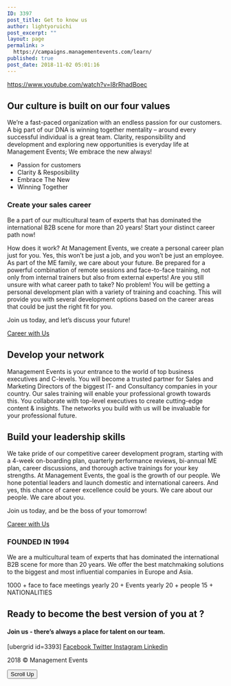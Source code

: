 ```yaml
---
ID: 3397
post_title: Get to know us
author: lightyoruichi
post_excerpt: ""
layout: page
permalink: >
  https://campaigns.managementevents.com/learn/
published: true
post_date: 2018-11-02 05:01:16
---
```

https://www.youtube.com/watch?v=I8rRhadBoec
<h2>Our culture is built on our four values</h2>
We’re a fast-paced organization with an endless passion for our customers. A big part of our DNA is winning together mentality – around every successful individual is a great team. Clarity, responsibility and development and exploring new opportunities is everyday life at Management Events; We embrace the new always!
<ul>
 	<li>
										Passion for customers</li>
 	<li>
										Clarity &amp; Resposibility</li>
 	<li>
										Embrace The New</li>
 	<li>
										Winning Together</li>
</ul>
<h3>Create your sales career</h3>
Be a part of our multicultural team of experts that has dominated the international B2B scene for more than 20 years! Start your distinct career path now!

How does it work? At Management Events, we create a personal career plan just for you. Yes, this won’t be just a job, and you won’t be just an employee. As part of the ME family, we care about your future. Be prepared for a powerful combination of remote sessions and face-to-face training, not only from internal trainers but also from external experts!
Are you still unsure with what career path to take? No problem! You will be getting a personal development plan with a variety of training and coaching. This will provide you with several development options based on the career areas that could be just the right fit for you.

Join us today, and let’s discuss your future!

<a href="#joinus" role="button">
Career with Us
</a>
<h2>Develop your network</h2>
Management Events is your entrance to the world of top business executives and C-levels. You will become a trusted partner for Sales and Marketing Directors of the biggest IT- and Consultancy companies in your country. Our sales training will enable your professional growth towards this. You collaborate with top-level executives to create cutting-edge content &amp; insights. The networks you build with us will be invaluable for your professional future.
<h2>Build your leadership skills</h2>
We take pride of our competitive career development program, starting with a 4-week on-boarding plan, quarterly performance reviews, bi-annual ME plan, career discussions, and thorough active trainings for your key strengths. At Management Events, the goal is the growth of our people. We hone potential leaders and launch domestic and international careers. And yes, this chance of career excellence could be yours. We care about our people. We care about you.

Join us today, and be the boss of your tomorrow!

<a href="#joinus" role="button">
Career with Us
</a>
<h3>FOUNDED IN 1994</h3>
We are a multicultural team of experts that has dominated the international B2B scene for more than 20 years. We offer the best matchmaking solutions to the biggest and most influential companies in Europe and Asia.

1000
+
face to face meetings yearly
20
+
Events yearly
20
+
people
15
+
NATIONALITIES
<h2>Ready to become the best version of you at ?</h2>
<h4>Join us - there’s always a place for talent on our team.</h4>
[ubergrid id=3393]
<a href="https://www.facebook.com/managementevents" target="_blank" rel="noopener noreferrer">
Facebook
</a>
<a href="https://twitter.com/ManagementEv" target="_blank" rel="noopener noreferrer">
Twitter
</a>
<a href="https://www.instagram.com/managementevents/" target="_blank" rel="noopener noreferrer">
Instagram
</a>
<a href="https://www.linkedin.com/company/management-events" target="_blank" rel="noopener noreferrer">
Linkedin
</a>

2018 © Management Events

<button data-settings="[]" data-selector="#my-header">
Scroll Up
</button>
<noscript>
<img height="1" width="1" style="display:none;" alt="" src="https://dc.ads.linkedin.com/collect/?pid=437698&amp;fmt=gif">
</noscript>